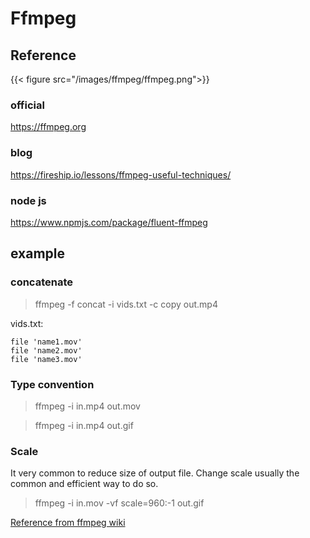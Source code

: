 # Ffmpeg


## Reference

{{< figure src="/images/ffmpeg/ffmpeg.png">}}

### official

https://ffmpeg.org

### blog

https://fireship.io/lessons/ffmpeg-useful-techniques/

### node js

https://www.npmjs.com/package/fluent-ffmpeg

## example

### concatenate

> ffmpeg -f concat -i vids.txt -c copy out.mp4

vids.txt:

```t
file 'name1.mov'
file 'name2.mov'
file 'name3.mov'
```

### Type convention

> ffmpeg -i in.mp4 out.mov

> ffmpeg -i in.mp4 out.gif

### Scale

It very common to reduce size of output file. Change scale usually the common and efficient way to do so.

> ffmpeg -i in.mov -vf scale=960:-1 out.gif

[Reference from ffmpeg wiki](http://trac.ffmpeg.org/wiki/Scaling)


